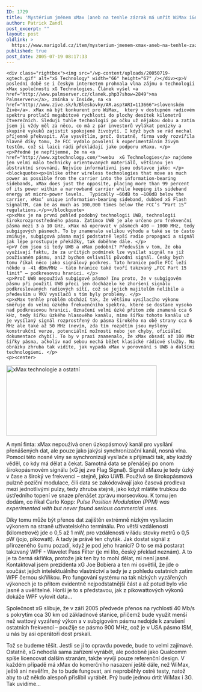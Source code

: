 ```yaml
---
ID: 1729
title: 'Mystérium jménem xMax (aneb na tenhle zázrak má umřít WiMax i&nbsp;3G)'
author: Patrick Zandl
post_excerpt: ""
layout: post
oldlink: >
  https://www.marigold.cz/item/mysterium-jmenem-xmax-aneb-na-tenhle-zazrak-ma-umrit-wimax-i-3g
published: true
post_date: 2005-07-19 08:17:33
---
```

	<div class="rightbox"><img src="/wp-content/uploads/20050719-xgtech.gif" alt="xG Technology" width="66" height="67" /></div><p>V poslední době se i českým internetem prohnala vlna zájmu o technologii xMax společnosti xG Technologies. Článek vyšel <a href="http://www.palmserver.cz/clanek.php3?show=2849">na Palmserveru</a>, zmínka v Inside, na <a href="http://www.zive.sk/h/Bleskovky/AR.asp?ARI=113666">slovenském Živě</a>. xMax má být konkurent pro WiMax,  který v dostupném radiovém spektru protlačí megabitové rychlosti do plochy desítek kilometrů čtverečních. Sleduji tuhle technologii po očku už nějakou dobu a zatím jsem ji vždy měl za něco, co má z pár investorů vylákat penízky a skupině vykuků zajistit spokojené živobytí. I když bych se rád nechal příjemně překvapit. Ale vysvětlím, proč. Ostatně, firma vody rozvířila hlavně díky tomu, že FCC vydalo povolení k experimentálním živým testům, což si laici rádi překládají jako podporu xMaxu. </p>
	<p>Předně je nepříjemné, že na <a href="http://www.xgtechnology.com/">webu  xG Technologies</a> najdeme jen velmi málo technicky orientovaných materiálů, většinou jen abstraktní srovnání. Nejvíce informativní jsou odstavce jako: </p>
	<blockquote><p>Unlike other wireless technologies that move as much power as possible from the carrier into the information-bearing sidebands, xMax does just the opposite, placing more than 99 percent of its power within a narrowband carrier while keeping its sideband energy at micro-power levels.  Typically –60dB to –100dB below the carrier, xMax’ unique information-bearing sideband, dubbed xG Flash SignalTM, can be as much as 100,000 times below the FCC’s “Part 15” regulations.</p></blockquote>
	<p>xMax je na první pohled podobný technologii UWB, technologii širokorozprostředného pásma. Zatímco UWB je ale určeno pro frekvenční pásma mezi 3 a 10 GHz, xMax má operovat v pásmech 400 – 1000 MHz, tedy subgigových pásmech. To by znamenalo velikou výhodu a také se to často zmiňuje, subgigová pásma mají podstatně lepší radio propagaci a signál jak lépe prostupuje překážky, tak doběhne dále. </p>
	<p>V čem jsou si tedy UWB a xMax podobní? Především v tom, že oba využívají faktu, že za určitých podmínek lze vysílat signál na již používaném pásmu, aniž bychom ovlivnili původní signál. Česky bych tomu říkal něco jako signálový podkres. Tato hranice podle FCC leží někde u -41 dBm/MHz – tato hranice také tvoří takzvaný „FCC Part 15 limit“ – podkresovou hranici. </p>
	<p>Proč UWB nepoužívá subgigové pásmo? Inu proto, že v subgigovém pásmu při použití UWB přeci jen docházelo ke zhoršení signálu podkreslovaných radiových sítí, což se jejich majitelům nelíbilo a především u VKV vysílačů s tím byly problémy. </p>
	<p>xMax tenhle problém obchází tak, že většinu vysílacího výkonu směřuje do velmi úzkého frekvenčního spektra, které se dostane vysoko nad podkresovou hranici. Označení velmi úzké přitom zde znamená cca 6 kHz, tedy šířku úzkého hlasového kanálu, mimo šířku tohoto kanálu už je vysílaný signál rozprostřený do pásma širokého na obě strany cca 6 MHz ale také až 50 MHz (nevím, zda tím rozpětím jsou myšleny konstrukční verze, potenciální možnosti nebo jen chyby, oficiální dokumentace chybí). To by v praxi znamenalo, že xMax obsadí až 100 MHz šířky pásma, ačkoliv nad sebou nechá běžet klasické rádiové služby. Na obrázku zhruba tak vidíte, jak vypadá xMax v porovnání s UWB a dalšími technologiemi. </p>
	<p><center>
<img src="/wp-content/uploads/20050719-xgobrazek.gif" alt="xMax technologie a ostatní" width="400" height="187" />
</center></p>
	<p>A nyní finta: xMax nepoužívá onen úzkopásmový kanál pro vysílání přenášených dat, ale pouze jako jakýsi synchronizační kanál, nosná vlna. Pomocí této nosné vlny se synchronizují vysílače s přijímači tak, aby každý věděl, co kdy má dělat a čekat. Samotná data se přenášejí po onom širokopásmovém signálu (xG jej zve Flag Signal). Signál xMaxu je tedy úzký v čase a široký ve frekvenci – stejně, jako UWB. Používá se širokopásmová pulzně poziční modulace, čili data se zakódovávají jako časová prodleva mezi jednotlivými pulzy, tedy zhruba stejně, jako když mlátíte trubkou do ústředního topení ve snaze přenášet zprávu morseovkou. K tomu jen dodám, co říkal Carlo Kopp: <em>Pulse Position Modulation (PPM) was experimented with but never found serious commercial uses.</em></p>
	<p>Díky tomu může být přenos dat zajištěn extrémně nízkým vysílacím výkonem na straně uživatelského terminálu. Pro větší vzdálenosti (kilometrové) jde o 0,5 až 1 mW, pro vzdálenosti v řádu stovky metrů o 0,5 pW (jojo, pikowatt). A tady je právě ten chyták. Jak dostat signál z přirozeného šumu pozadí, když je pod jeho hranicí? O to se má postarat takzvaný WPF -  Wavelet Pass Filter (je mi líto, český překlad neznám). A to je ta černá skříňka, protože jak ten by to mohl dělat, mi není jasné. Kontaktoval jsem prezidenta xG Joe Bobiera a ten mi osvětlil, že jde o součást jejich intelektuálního vlastnictví a tedy je z pohledu ostatních zatím WPF černou skříňkou. Pro fungování systému na tak nízkých vyzářených výkonech je to přitom evidentně nejpodstatnější část a až potud bylo vše jasné a uvěřitelné. Horší je to s představou, jak z pikowattových výkonů dokáže WPF vylovit data…  </p>
	<p>Společnost xG slibuje, že v září 2005 předvede přenos na rychlosti 40 Mb/s s pokrytím cca 30 km od základnové stanice, přičemž bude využit menší než wattový vyzářený výkon a v subgigovém pásmu nedojde k zarušení ostatních frekvencí – použije se pásmo 900 MHz, což je v USA pásmo ISM, u nás by asi operátoři dost prskali. </p>
	<p>Tož se budeme těšit. Jestli se jí to opravdu povede, bude to velmi zajímavé. Ostatně, xG nehodlá sama zařízení vyrábět, ale podobně jako Qualcomm spíše licencovat dalším stranám, takže vyvíjí pouze referenční design. V každém případě má xMax do komerčního nasazení ještě dále, než WiMax, ještě ani nevěřím, že to bude fungovat, ani neproběhly ostré testy, natož aby to už někdo alespoň přislíbil vyrábět. Prý bude jednou drtit WiMax i 3G. Tak uvidíme...
</p>